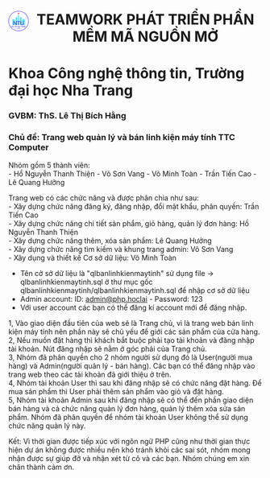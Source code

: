 <h1><img style="float: left" src="NTU_logo.png" width="40" height="40"><center> TEAMWORK PHÁT TRIỂN PHẦN MỀM MÃ NGUỒN MỞ</center></h1>
<h1>Khoa Công nghệ thông tin, Trường đại học Nha Trang</h1>
                                       
<h3>GVBM: ThS. Lê Thị Bích Hằng</h3>
<h3>Chủ đề: Trang web quản lý và bán linh kiện máy tính TTC Computer</h3>

Nhóm gồm 5 thành viên: </br>
    - Hồ Nguyễn Thanh Thiện
    - Võ Sơn Vang
    - Võ Minh Toàn
    - Trần Tiến Cao
    - Lê Quang Hưởng

Trang web có các chức năng và được phân chia như sau: </br>
    - Xây dựng chức năng đăng ký, đăng nhập, đổi mật khẩu, phân quyền: Trần Tiến Cao</br>
    - Xây dựng chức năng chi tiết sản phẩm, giỏ hàng, quản lý đơn hàng: Hồ Nguyễn Thanh Thiện</br>
    - Xây dựng chức năng thêm, xóa sản phẩm: Lê Quang Hưởng</br>
    - Xây dựng chức năng tìm kiếm và khung trang admin: Võ Sơn Vang</br>
    - Xây dụng và thiết kế Cơ sở dữ liệu: Võ Minh Toàn

* Tên cở sở dữ liệu là "qlbanlinhkienmaytinh"
sử dụng file -> qlbanlinhkienmaytinh.sql ở thư mục gốc qlbanlinhkienmaytinh/qlbanlinhkienmaytinh.sql để nhập cơ sở dữ liệu
* Admin account: 
    ID: admin@php.hoclai - Password: 123
* Với user account các bạn có thể đăng kí account mới để đăng nhập.

1, Vào giao diện đầu tiên của web sẽ là Trang chủ, vì là trang web bán linh kiện máy tính 
nên phần này sẽ chủ yếu để giới các sản phẩm của cửa hàng.</br>
2, Nếu muốn đặt hàng thì khách bắt buộc phải tạo tài khoản và đăng nhập tài khoản.
Nút đăng nhập sẽ nằm ở góc phải của Trang chủ.</br>
3, Nhóm đã phân quyền cho 2 nhóm người sử dụng đó là User(người mua hàng) và Admin(người quản lý - bán hàng).
Các bạn có thể đăng nhập vào trang web theo các tài khoản đã giới thiệu ở trên.</br>
4, Nhóm tài khoản User thì sau khi đăng nhập sẽ có chức năng đặt hàng.
Để mua sản phẩm thì User phải thêm sản phẩm vào giỏ và đặt hàng.</br>
5, Nhóm tài khoản Admin sau khi đăng nhập sẽ có thể đến phần giao diện bán hàng và cả chức năng quản lý đơn hàng,
quản lý thêm xóa sửa sản phẩm.
Nhóm đã phân quyền để nhóm tài khoản User không thể sử dụng chức năng quản lý này.</br>

Kết: Vì thời gian được tiếp xúc với ngôn ngữ PHP cũng như thời gian thực hiện dự án không được nhiều nên khó tránh khỏi
các sai sót, nhóm mong nhận được sự giúp đỡ và nhận xét từ cô và các bạn. Nhóm chúng em xin chân thành cảm ơn.
